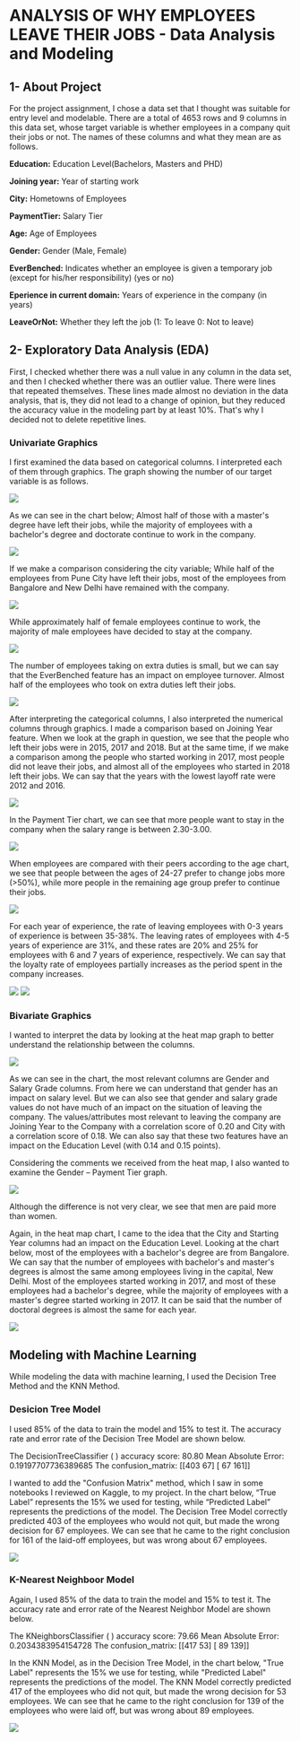 # ANALYSIS OF WHY EMPLOYEES LEAVE THEIR JOBS - Data Analysis and Modeling

## 1- About Project

For the project assignment, I chose a data set that I thought was suitable for entry level and modelable. There are a total of 4653 rows and 9 columns in this data set, whose target variable is whether employees in a company quit their jobs or not. The names of these columns and what they mean are as follows.

**Education:** Education Level(Bachelors, Masters and PHD)

**Joining year:** Year of starting work

**City:** Hometowns of Employees

**PaymentTier:** Salary Tier

**Age:** Age of Employees

**Gender:** Gender (Male, Female)

**EverBenched:** Indicates whether an employee is given a temporary job (except for his/her responsibility) (yes or no)

**Eperience in current domain:** Years of experience in the company (in years)

**LeaveOrNot:** Whether they left the job (1: To leave 0: Not to leave)

## 2-	Exploratory Data Analysis (EDA)

First, I checked whether there was a null value in any column in the data set, and then I checked whether there was an outlier value.
There were lines that repeated themselves. These lines made almost no deviation in the data analysis, that is, they did not lead to a change of opinion, but they reduced the accuracy value in the modeling part by at least 10%. That's why I decided not to delete repetitive lines.

### Univariate Graphics
I first examined the data based on categorical columns. I interpreted each of them through graphics.
The graph showing the number of our target variable is as follows.

<img src="https://github.com/timekeeperzz/DataScienceBootcampProject/blob/main/ProjectGraphics/LeaveOrNotCounts.png" width="auto">

As we can see in the chart below; Almost half of those with a master's degree have left their jobs, while the majority of employees with a bachelor's degree and doctorate continue to work in the company.

<img src="https://github.com/timekeeperzz/DataScienceBootcampProject/blob/main/ProjectGraphics/Education.png" width="auto">

If we make a comparison considering the city variable; While half of the employees from Pune City have left their jobs, most of the employees from Bangalore and New Delhi have remained with the company.

<img src="https://github.com/timekeeperzz/DataScienceBootcampProject/blob/main/ProjectGraphics/City.png" width="auto">

While approximately half of female employees continue to work, the majority of male employees have decided to stay at the company.

<img src="https://github.com/timekeeperzz/DataScienceBootcampProject/blob/main/ProjectGraphics/Gender.png" width="auto">

The number of employees taking on extra duties is small, but we can say that the EverBenched feature has an impact on employee turnover. Almost half of the employees who took on extra duties left their jobs.

<img src="https://github.com/timekeeperzz/DataScienceBootcampProject/blob/main/ProjectGraphics/EverBenched.png" width="auto">

After interpreting the categorical columns, I also interpreted the numerical columns through graphics.
I made a comparison based on Joining Year feature. When we look at the graph in question, we see that the people who left their jobs were in 2015, 2017 and 2018. But at the same time, if we make a comparison among the people who started working in 2017, most people did not leave their jobs, and almost all of the employees who started in 2018 left their jobs. We can say that the years with the lowest layoff rate were 2012 and 2016.

<img src="https://github.com/timekeeperzz/DataScienceBootcampProject/blob/main/ProjectGraphics/JoiningYear.png" width="auto">

In the Payment Tier chart, we can see that more people want to stay in the company when the salary range is between 2.30-3.00.

<img src="https://github.com/timekeeperzz/DataScienceBootcampProject/blob/main/ProjectGraphics/PaymentTier.png" width="auto">

When employees are compared with their peers according to the age chart, we see that people between the ages of 24-27 prefer to change jobs more (>50%), while more people in the remaining age group prefer to continue their jobs.

<img src="https://github.com/timekeeperzz/DataScienceBootcampProject/blob/main/ProjectGraphics/Age.png" width="auto">

For each year of experience, the rate of leaving employees with 0-3 years of experience is between 35-38%. The leaving rates of employees with 4-5 years of experience are 31%, and these rates are 20% and 25% for employees with 6 and 7 years of experience, respectively. We can say that the loyalty rate of employees partially increases as the period spent in the company increases.

<img src="https://github.com/timekeeperzz/DataScienceBootcampProject/blob/main/ProjectGraphics/ExperienceInCurrentDomain.png" width="auto"> <img src="https://github.com/timekeeperzz/DataScienceBootcampProject/blob/main/ProjectGraphics/ExperienceInCurrentDomain_CrossTab.png" width="auto">


### Bivariate Graphics
I wanted to interpret the data by looking at the heat map graph to better understand the relationship between the columns.

<img src="https://github.com/timekeeperzz/DataScienceBootcampProject/blob/main/ProjectGraphics/HeatMap.png" width="auto">

As we can see in the chart, the most relevant columns are Gender and Salary Grade columns. From here we can understand that gender has an impact on salary level. But we can also see that gender and salary grade values do not have much of an impact on the situation of leaving the company.
The values/attributes most relevant to leaving the company are Joining Year to the Company with a correlation score of 0.20 and City with a correlation score of 0.18. We can also say that these two features have an impact on the Education Level (with 0.14 and 0.15 points).

Considering the comments we received from the heat map, I also wanted to examine the Gender – Payment Tier graph.

<img src="https://github.com/timekeeperzz/DataScienceBootcampProject/blob/main/ProjectGraphics/Gender_PaymentTier.png" width="auto">

Although the difference is not very clear, we see that men are paid more than women.

Again, in the heat map chart, I came to the idea that the City and Starting Year columns had an impact on the Education Level. Looking at the chart below, most of the employees with a bachelor's degree are from Bangalore. We can say that the number of employees with bachelor's and master's degrees is almost the same among employees living in the capital, New Delhi.
Most of the employees started working in 2017, and most of these employees had a bachelor's degree, while the majority of employees with a master's degree started working in 2017. It can be said that the number of doctoral degrees is almost the same for each year.

<img src="https://github.com/timekeeperzz/DataScienceBootcampProject/blob/main/ProjectGraphics/Education_City_JoiningYear.png" width="auto">


## Modeling with Machine Learning
While modeling the data with machine learning, I used the Decision Tree Method and the KNN Method.

### Desicion Tree Model
I used 85% of the data to train the model and 15% to test it. The accuracy rate and error rate of the Decision Tree Model are shown below.

The DecisionTreeClassifier ( ) accuracy score:  80.80
Mean Absolute Error:   0.19197707736389685
The confusion_matrix:  [[403  67]
                        [ 67 161]]
                         
I wanted to add the "Confusion Matrix" method, which I saw in some notebooks I reviewed on Kaggle, to my project. In the chart below, “True Label” represents the 15% we used for testing, while “Predicted Label” represents the predictions of the model.
The Decision Tree Model correctly predicted 403 of the employees who would not quit, but made the wrong decision for 67 employees.
We can see that he came to the right conclusion for 161 of the laid-off employees, but was wrong about 67 employees.

<img src="https://github.com/timekeeperzz/DataScienceBootcampProject/blob/main/ProjectGraphics/DFC_Confusion.png" width="auto">

### K-Nearest Neighboor Model
Again, I used 85% of the data to train the model and 15% to test it. The accuracy rate and error rate of the Nearest Neighbor Model are shown below.

The KNeighborsClassifier ( ) accuracy score:  79.66
Mean Absolute Error:   0.2034383954154728
The confusion_matrix:  [[417  53]
                        [ 89 139]]

In the KNN Model, as in the Decision Tree Model, in the chart below, "True Label" represents the 15% we use for testing, while "Predicted Label" represents the predictions of the model.
The KNN Model correctly predicted 417 of the employees who did not quit, but made the wrong decision for 53 employees.
We can see that he came to the right conclusion for 139 of the employees who were laid off, but was wrong about 89 employees.

<img src="https://github.com/timekeeperzz/DataScienceBootcampProject/blob/main/ProjectGraphics/KNN_Confusion.png" width="auto">








